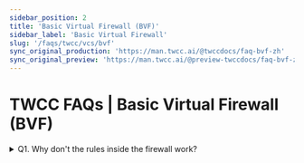 ```yaml
---
sidebar_position: 2
title: 'Basic Virtual Firewall (BVF)'
sidebar_label: 'Basic Virtual Firewall'
slug: '/faqs/twcc/vcs/bvf'
sync_original_production: 'https://man.twcc.ai/@twccdocs/faq-bvf-zh' 
sync_original_preview: 'https://man.twcc.ai/@preview-twccdocs/faq-bvf-zh'
---
```


# TWCC FAQs | Basic Virtual Firewall (BVF)

<details>

<summary> Q1. Why don't the rules inside the firewall work?</summary>

Firewall rules will be affected by the order of the rules. Please go to the firewall details page and edit the order of the rules to move the order of your important firewall rules to the first one before the firewall will give priority to them.

</details>